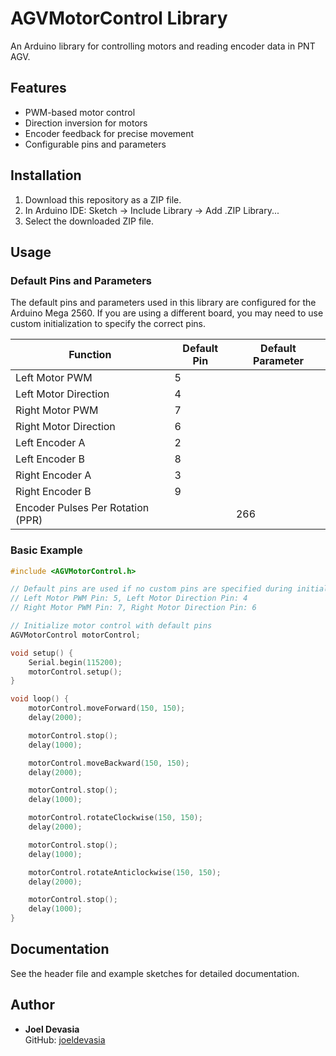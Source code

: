# AGVMotorControl Library

An Arduino library for controlling motors and reading encoder data in PNT AGV.

## Features

- PWM-based motor control
- Direction inversion for motors
- Encoder feedback for precise movement
- Configurable pins and parameters

## Installation

1. Download this repository as a ZIP file.
2. In Arduino IDE: Sketch -> Include Library -> Add .ZIP Library...
3. Select the downloaded ZIP file.

## Usage

### Default Pins and Parameters

The default pins and parameters used in this library are configured for the Arduino Mega 2560. If you are using a different board, you may need to use custom initialization to specify the correct pins.

| Function                          | Default Pin | Default Parameter |
|-----------------------------------|-------------|-------------------|
| Left Motor PWM                    | 5           |                   |
| Left Motor Direction              | 4           |                   |
| Right Motor PWM                   | 7           |                   |
| Right Motor Direction             | 6           |                   |
| Left Encoder A                    | 2           |                   |
| Left Encoder B                    | 8           |                   |
| Right Encoder A                   | 3           |                   |
| Right Encoder B                   | 9           |                   |
| Encoder Pulses Per Rotation (PPR) |             | 266               |

### Basic Example

```cpp
#include <AGVMotorControl.h>

// Default pins are used if no custom pins are specified during initialization:
// Left Motor PWM Pin: 5, Left Motor Direction Pin: 4
// Right Motor PWM Pin: 7, Right Motor Direction Pin: 6

// Initialize motor control with default pins
AGVMotorControl motorControl;

void setup() {
    Serial.begin(115200);
    motorControl.setup();
}

void loop() {
    motorControl.moveForward(150, 150);
    delay(2000);

    motorControl.stop();
    delay(1000);

    motorControl.moveBackward(150, 150);
    delay(2000);

    motorControl.stop();
    delay(1000);

    motorControl.rotateClockwise(150, 150);
    delay(2000);

    motorControl.stop();
    delay(1000);

    motorControl.rotateAnticlockwise(150, 150);
    delay(2000);

    motorControl.stop();
    delay(1000);
}
```

## Documentation

See the header file and example sketches for detailed documentation.

## Author

- **Joel Devasia**  
  GitHub: [joeldevasia](https://github.com/joeldevasia)
